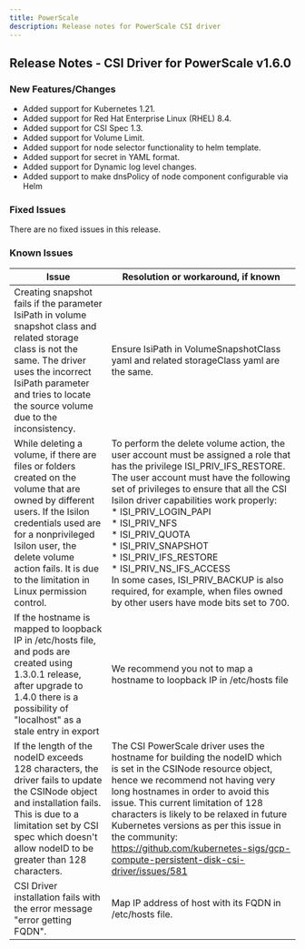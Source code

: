 ```yaml
---
title: PowerScale
description: Release notes for PowerScale CSI driver
---
```


## Release Notes - CSI Driver for PowerScale v1.6.0

### New Features/Changes
- Added support for Kubernetes 1.21.
- Added support for Red Hat Enterprise Linux (RHEL) 8.4.
- Added support for CSI Spec 1.3.
- Added support for Volume Limit.
- Added support for node selector functionality to helm template.
- Added support for secret in YAML format.
- Added support for Dynamic log level changes.
- Added support to make dnsPolicy of node component configurable via Helm

### Fixed Issues

There are no fixed issues in this release.

### Known Issues
   | Issue | Resolution or workaround, if known |
   | ----- | ---------------------------------- |
   | Creating snapshot fails if the parameter IsiPath in volume snapshot class and related storage class is not the same. The driver uses the incorrect IsiPath parameter and tries to locate the source volume due to the inconsistency. | Ensure IsiPath in VolumeSnapshotClass yaml and related storageClass yaml are the same. |
   | While deleting a volume, if there are files or folders created on the volume that are owned by different users. If the Isilon credentials used are for a nonprivileged Isilon user, the delete volume action fails. It is due to the limitation in Linux permission control. | To perform the delete volume action, the user account must be assigned a role that has the privilege ISI_PRIV_IFS_RESTORE. The user account must have the following set of privileges to ensure that all the CSI Isilon driver capabilities work properly:<br> * ISI_PRIV_LOGIN_PAPI<br> * ISI_PRIV_NFS<br> * ISI_PRIV_QUOTA<br> * ISI_PRIV_SNAPSHOT<br> * ISI_PRIV_IFS_RESTORE<br> * ISI_PRIV_NS_IFS_ACCESS<br> In some cases, ISI_PRIV_BACKUP is also required, for example, when files owned by other users have mode bits set to 700. |
   | If the hostname is mapped to loopback IP in /etc/hosts file, and pods are created using 1.3.0.1 release, after upgrade to 1.4.0 there is a possibility of "localhost" as a stale entry in export | We recommend you not to map a hostname to loopback IP in /etc/hosts file |
   | If the length of the nodeID exceeds 128 characters, the driver fails to update the CSINode object and installation fails. This is due to a limitation set by CSI spec which doesn't allow nodeID to be greater than 128 characters. | The CSI PowerScale driver uses the hostname for building the nodeID which is set in the CSINode resource object, hence we recommend not having very long hostnames in order to avoid this issue. This current limitation of 128 characters is likely to be relaxed in future Kubernetes versions as per this issue in the community: https://github.com/kubernetes-sigs/gcp-compute-persistent-disk-csi-driver/issues/581 |
   | CSI Driver installation fails with the error message "error getting FQDN". | Map IP address of host with its FQDN in /etc/hosts file. |


